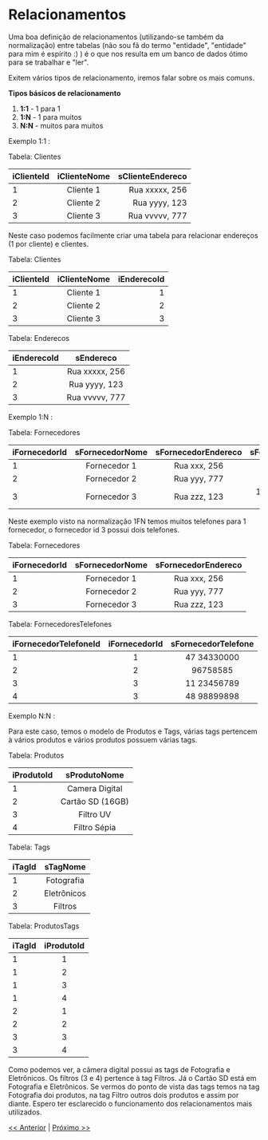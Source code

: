 # Relacionamentos

Uma boa definição de relacionamentos (utilizando-se também da normalização) entre tabelas (não sou fã do termo "entidade", "entidade" para mim é espírito :) ) é o que nos resulta em um banco de dados ótimo para se trabalhar e "ler".

Exitem vários tipos de relacionamento, iremos falar sobre os mais comuns.

**Tipos básicos de relacionamento**

1. **1:1** - 1 para 1
2. **1:N** - 1 para muitos
3. **N:N** - muitos para muitos

Exemplo 1:1 :

Tabela: Clientes

| iClienteId    | iClienteNome       | sClienteEndereco  |
| ------------- |:------------------:| -----------------:|
| 1             | Cliente 1          | Rua xxxxx, 256    |
| 2             | Cliente 2          | Rua yyyy, 123     |
| 3             | Cliente 3          | Rua vvvvv, 777    |


Neste caso podemos facilmente criar uma tabela para relacionar endereços (1 por cliente) e clientes.

Tabela: Clientes

| iClienteId    | iClienteNome       | iEnderecoId  |
| ------------- |:------------------:| ------------:|
| 1             | Cliente 1          | 1            |
| 2             | Cliente 2          | 2            |
| 3             | Cliente 3          | 3            |

Tabela: Enderecos

| iEnderecoId    | sEndereco        |
| -------------- |:----------------:|
| 1              | Rua xxxxx, 256   |
| 2              | Rua yyyy, 123    |
| 3              | Rua vvvvv, 777   |

Exemplo 1:N :

Tabela: Fornecedores

| iFornecedorId  | sFornecedorNome  |  sFornecedorEndereco   |    sFornecedorTelefone    |
| -------------- |:----------------:|:----------------------:|:-------------------------:|
| 1              | Fornecedor 1     |  Rua xxx, 256          | 47 34330000               |
| 2              | Fornecedor 2     |  Rua yyy, 777          | 96758585                  |
| 3              | Fornecedor 3     |  Rua zzz, 123          | 11 23456789 / 48 98899898 |

Neste exemplo visto na normalização 1FN temos muitos telefones para 1 fornecedor, o fornecedor id 3 possui dois telefones.

Tabela: Fornecedores

| iFornecedorId  | sFornecedorNome  |  sFornecedorEndereco   |
| -------------- |:----------------:|:----------------------:|
| 1              | Fornecedor 1     |  Rua xxx, 256          |
| 2              | Fornecedor 2     |  Rua yyy, 777          |
| 3              | Fornecedor 3     |  Rua zzz, 123          |


Tabela: FornecedoresTelefones

| iFornecedorTelefoneId  | iFornecedorId  |  sFornecedorTelefone |
| ---------------------- |:--------------:|:--------------------:|
| 1                      | 1              |  47 34330000         |
| 2                      | 2              |  96758585            |
| 3                      | 3              |  11 23456789         |
| 4                      | 3              |  48 98899898         |

Exemplo N:N :

Para este caso, temos o modelo de Produtos e Tags, várias tags pertencem à vários produtos e vários produtos possuem várias tags.



Tabela: Produtos

| iProdutoId  | sProdutoNome     |
| ----------- |:----------------:|
| 1           | Camera Digital   |
| 2           | Cartão SD (16GB) |
| 3           | Filtro UV        |
| 4           | Filtro Sépia     |


Tabela: Tags

| iTagId      | sTagNome  |
| ----------- |:-------------:|
| 1           | Fotografia    |
| 2           | Eletrônicos   |
| 3           | Filtros       |


Tabela: ProdutosTags

| iTagId      | iProdutoId    |
| ----------- |:-------------:|
| 1           | 1             |
| 1           | 2             |
| 1           | 3             |
| 1           | 4             |
| 2           | 1             |
| 2           | 2             |
| 3           | 3             |
| 3           | 4             |


Como podemos ver, a câmera digital possui as tags de Fotografia e Eletrônicos. Os filtros (3 e 4) pertence à tag Filtros. Já o Cartão SD está em Fotografia e Eletrônicos. Se vermos do ponto de vista das tags temos na tag Fotografia doi produtos, na tag Filtro outros dois produtos e assim por diante. Espero ter esclarecido o funcionamento dos relacionamentos mais utilizados.

[<< Anterior](https://github.com/agenciasys/as-capacita/blob/master/MySQL/Normalizacao.md#normaliza%C3%A7%C3%A3o)
|
[Próximo >>](https://github.com/agenciasys/as-capacita/blob/master/MySQL/Indices.md#Índices)

